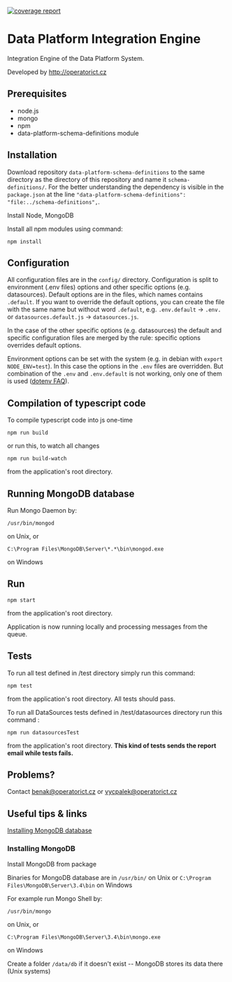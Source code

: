 [![coverage report](http://gitlab.oict.cz/data-platform/integration-engine/badges/master/coverage.svg)](http://gitlab.oict.cz/data-platform/integration-engine/commits/master)

# Data Platform Integration Engine

Integration Engine of the Data Platform System.

Developed by http://operatorict.cz

## Prerequisites

- node.js
- mongo
- npm
- data-platform-schema-definitions module

## Installation

Download repository `data-platform-schema-definitions` to the same directory as the directory of this repository and name it `schema-definitions/`. For the better understanding the dependency is visible in the `package.json` at the line `"data-platform-schema-definitions": "file:../schema-definitions",`.

Install Node, MongoDB

Install all npm modules using command:
```
npm install
```

## Configuration

All configuration files are in the `config/` directory. Configuration is split to environment (.env files) options and other specific options (e.g. datasources). Default options are in the files, which names contains `.default`. If you want to override the default options, you can create the file with the same name but without word `.default`, e.g. `.env.default` -> `.env.` or `datasources.default.js` -> `datasources.js`.

In the case of the other specific options (e.g. datasources) the default and specific configuration files are merged by the rule: specific options overrides default options.

Environment options can be set with the system (e.g. in debian with `export NODE_ENV=test`). In this case the options in the `.env` files are overridden. But combination of the `.env` and `.env.default` is not working, only one of them is used ([dotenv FAQ](https://github.com/motdotla/dotenv#should-i-have-multiple-env-files)).


## Compilation of typescript code

To compile typescript code into js one-time

```
npm run build
```
or run this, to watch all changes
```
npm run build-watch
```
from the application's root directory.


## Running MongoDB database

Run Mongo Daemon by:
```
/usr/bin/mongod
```
on Unix, or
```
C:\Program Files\MongoDB\Server\*.*\bin\mongod.exe
```
on Windows


## Run

```
npm start
```

from the application's root directory.

Application is now running locally and processing messages from the queue.


## Tests

To run all test defined in /test directory simply run this command:
```
npm test
```
from the application's root directory. All tests should pass.

To run all DataSources tests defined in /test/datasources directory run this command :
```
npm run datasourcesTest
```
from the application's root directory. **This kind of tests sends the report email while tests fails.**


## Problems?

Contact benak@operatorict.cz or vycpalek@operatorict.cz

## Useful tips & links
[Installing MongoDB database](https://docs.mongodb.com/master/tutorial/install-mongodb-on-debian/?_ga=1.255632584.174019589.1492515586)

### Installing MongoDB
Install MongoDB from package

Binaries for MongoDB database are in `/usr/bin/` on Unix or `C:\Program Files\MongoDB\Server\3.4\bin` on Windows

For example run Mongo Shell by:
```
/usr/bin/mongo
```
on Unix, or
```
C:\Program Files\MongoDB\Server\3.4\bin\mongo.exe
```
on Windows

Create a folder `/data/db` if it doesn't exist -- MongoDB stores its data there (Unix systems)